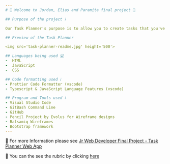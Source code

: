```yaml
---
# 🌟 Welcome to Jordan, Elias and Paramita final project 🌟

## Purpose of the project ℹ️

Our Task Planner's purpose is to allow you to create tasks that you've assigned using the scrum board method.

## Preview of the Task Planner

<img src='task-planner-readme.jpg' height='500'>

## Languages being used 💻
-  HTML
-  JavaScript
-  CSS

## Code formatting used ℹ️
- Prettier Code Formatter (vscode)
- Typescript & JavaScript Language Features (vscode)

## Program and Tools used ℹ️
- Visual Studio Code
- GitBash Command Line
- GitHub
- Pencil Project by Evolus for Wireframe designs
- Balsamiq Wireframes
- Bootstrap framework
---
```


📝 For more Information please see [Jr Web Developer Final Project - Task Planner Web App](https://github.com/workForClass/final-jwd7)

📝 You can the see the rubric by clicking [here](https://docs.google.com/spreadsheets/d/1oKMVurjg8SW7cRU4-NwUxTxSvav4l5_W7yvDCHd3DKo/edit#gid=1124211828)
